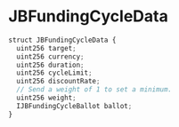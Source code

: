 # JBFundingCycleData

```javascript
struct JBFundingCycleData {
  uint256 target;
  uint256 currency;
  uint256 duration;
  uint256 cycleLimit;
  uint256 discountRate;
  // Send a weight of 1 to set a minimum.
  uint256 weight;
  IJBFundingCycleBallot ballot;
}
```

